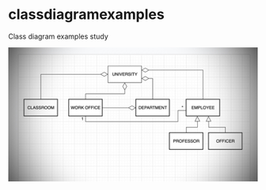 # classdiagramexamples
Class diagram examples study

![Proje Resmi](https://github.com/fatihkallem/classdiagramexamples/blob/15a69957d02943ebebb55f4cba581584f9c34383/14B7D331-551D-4308-913E-0ABE679E33D4.jpeg)
